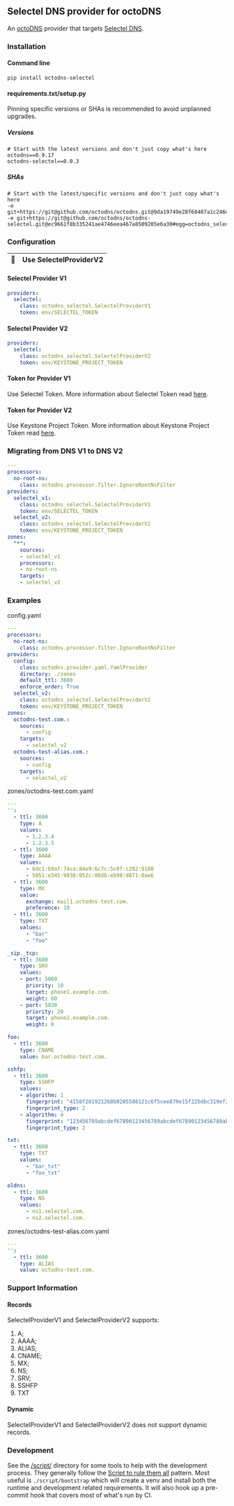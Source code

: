 ## Selectel DNS provider for octoDNS

An [octoDNS](https://github.com/octodns/octodns/) provider that targets [Selectel DNS](https://selectel.ru/en/services/additional/dns/).

### Installation

#### Command line

```
pip install octodns-selectel
```

#### requirements.txt/setup.py

Pinning specific versions or SHAs is recommended to avoid unplanned upgrades.

##### Versions

```
# Start with the latest versions and don't just copy what's here
octodns==0.9.17
octodns-selectel==0.0.3
```

##### SHAs

```
# Start with the latest/specific versions and don't just copy what's here
-e git+https://git@github.com/octodns/octodns.git@9da19749e28f68407a1c246dfdf65663cdc1c422#egg=octodns
-e git+https://git@github.com/octodns/octodns-selectel.git@ec9661f8b335241ae4746eea467a8509205e6a30#egg=octodns_selectel
```

### Configuration

| :memo:        | Use SelectelProviderV2  |
|---------------|:------------------------|

#### Selectel Provider V1

```yaml
providers:
  selectel:
    class: octodns_selectel.SelectelProviderV1
    token: env/SELECTEL_TOKEN
```

#### Selectel Provider V2

```yaml
providers:
  selectel:
    class: octodns_selectel.SelectelProviderV2
    token: env/KEYSTONE_PROJECT_TOKEN
```

#### Token for Provider V1

Use Selectel Token.
More information about Selectel Token read [here](https://developers.selectel.com/docs/control-panel/authorization/#selectel-token-api-key).

#### Token for Provider V2

Use Keystone Project Token.
More information about Keystone Project Token read [here](https://developers.selectel.com/docs/control-panel/authorization/#project-token).

### Migrating from DNS V1 to DNS V2

```yaml
---
processors:
  no-root-ns:
    class: octodns.processor.filter.IgnoreRootNsFilter
providers:
  selectel_v1:
    class: octodns_selectel.SelectelProviderV1
    token: env/SELECTEL_TOKEN
  selectel_v2:
    class: octodns_selectel.SelectelProviderV2
    token: env/KEYSTONE_PROJECT_TOKEN
zones: 
  "*":
    sources:
    - selectel_v1
    processors:
    - no-root-ns
    targets:
    - selectel_v2
```

### Examples

config.yaml

```yaml
---
processors:
  no-root-ns:
    class: octodns.processor.filter.IgnoreRootNsFilter
providers:
  config:
    class: octodns.provider.yaml.YamlProvider
    directory: ./zones
    default_ttl: 3600
    enforce_order: True
  selectel_v2:
    class: octodns_selectel.SelectelProviderV2
    token: env/KEYSTONE_PROJECT_TOKEN
zones:
  octodns-test.com.:
    sources:
      - config
    targets:
      - selectel_v2
  octodns-test-alias.com.:
    sources:
      - config
    targets:
      - selectel_v2
```

zones/octodns-test.com.yaml

```yaml
---
'':
  - ttl: 3600
    type: A
    values:
      - 1.2.3.4
      - 1.2.3.5
  - ttl: 3600
    type: AAAA
    values: 
      - 6dc1:b9af:74ca:84e9:6c7c:5c0f:c292:9188
      - 5051:e345:9038:052c:00db:eb98:d871:8ae6
  - ttl: 3600
    type: MX
    value:
      exchange: mail1.octodns-test.com.
      preference: 10
  - ttl: 3600
    type: TXT
    values: 
      - "bar"
      - "foo"

_sip._tcp:
  - ttl: 3600
    type: SRV
    values:
    - port: 5060
      priority: 10
      target: phone1.example.com.
      weight: 60
    - port: 5030
      priority: 20
      target: phone2.example.com.
      weight: 0     

foo:
  - ttl: 3600
    type: CNAME
    value: bar.octodns-test.com.

sshfp:
  - ttl: 3600
    type: SSHFP
    values:
    - algorithm: 1
      fingerprint: "4158f281921260b0205508121c6f5cee879e15f22bdbc319ef2ae9fd308db3be"
      fingerprint_type: 2
    - algorithm: 4
      fingerprint: "123456789abcdef67890123456789abcdef67890123456789abcdef123456789"
      fingerprint_type: 2

txt:
  - ttl: 3600
    type: TXT
    values: 
      - "bar_txt"
      - "foo_txt"

oldns:
  - ttl: 3600
    type: NS
    values:
      - ns1.selectel.com.
      - ns2.selectel.com.
```

zones/octodns-test-alias.com.yaml

```yaml
---
'':
  - ttl: 3600
    type: ALIAS
    value: octodns-test.com.
```

### Support Information

#### Records

SelectelProviderV1 and SelectelProviderV2 supports:

1. A;
2. AAAA;
3. ALIAS;
4. CNAME;
5. MX;
6. NS;
7. SRV;
8. SSHFP
9. TXT

#### Dynamic

SelectelProviderV1 and SelectelProviderV2 does not support dynamic records.

### Development

See the [/script/](/script/) directory for some tools to help with the development process. They generally follow the [Script to rule them all](https://github.com/github/scripts-to-rule-them-all) pattern. Most useful is `./script/bootstrap` which will create a venv and install both the runtime and development related requirements. It will also hook up a pre-commit hook that covers most of what's run by CI.
